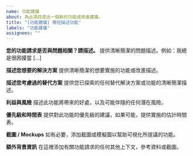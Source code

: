 ```yaml
---
name: 功能建議
about: 為此項目提出一個新的功能或改進建議。
title: "[功能建議] 簡短描述功能"
labels: "功能建議"
assignees: ""
---
```


**您的功能請求是否與問題相關？請描述。**
提供清晰簡潔的問題描述。例如：我總是很困擾當 [...]

**描述您想要的解決方案**
提供清晰簡潔的想要實施的功能或改進描述。

**描述您考慮過的替代方案**
提供您已探索的任何替代解決方案或功能的清晰簡潔描述。

**利益與風險**
描述此功能將帶來的好處，以及可能伴隨的任何潛在風險。

**優先級和時間表**
提供對此功能的優先級的建議，如果可能，提供實施的估計時間表。

**截圖 / Mockups**
如有必要，添加截圖或模擬圖以幫助可視化所提議的功能。

**額外背景資訊**
在這裡添加有關功能請求的任何其他上下文，參考資料或截圖。
